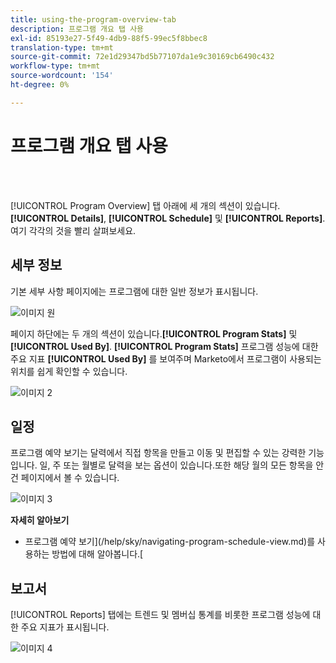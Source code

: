 ```yaml
---
title: using-the-program-overview-tab
description: 프로그램 개요 탭 사용
exl-id: 85193e27-5f49-4db9-88f5-99ec5f8bbec8
translation-type: tm+mt
source-git-commit: 72e1d29347bd5b77107da1e9c30169cb6490c432
workflow-type: tm+mt
source-wordcount: '154'
ht-degree: 0%

---
```


# 프로그램 개요 탭 사용

<br> 

[!UICONTROL Program Overview] 탭 아래에 세 개의 섹션이 있습니다.**[!UICONTROL Details]**, **[!UICONTROL Schedule]** 및 **[!UICONTROL Reports]**. 여기 각각의 것을 빨리 살펴보세요.

## 세부 정보

기본 세부 사항 페이지에는 프로그램에 대한 일반 정보가 표시됩니다.

![이미지 원](/help/sky/assets/programs/using-the-program-overview-tab/using-the-program-overview-tab-1.png)

페이지 하단에는 두 개의 섹션이 있습니다.**[!UICONTROL Program Stats]** 및 **[!UICONTROL Used By]**. **[!UICONTROL Program Stats]** 프로그램 성능에 대한 주요 지표 **[!UICONTROL Used By]** 를 보여주며 Marketo에서 프로그램이 사용되는 위치를 쉽게 확인할 수 있습니다.

![이미지 2](/help/sky/assets/programs/using-the-program-overview-tab/using-the-program-overview-tab-2.png)

## 일정

프로그램 예약 보기는 달력에서 직접 항목을 만들고 이동 및 편집할 수 있는 강력한 기능입니다. 일, 주 또는 월별로 달력을 보는 옵션이 있습니다.또한 해당 월의 모든 항목을 안건 페이지에서 볼 수 있습니다.

![이미지 3](/help/sky/assets/programs/using-the-program-overview-tab/using-the-program-overview-tab-3.png)

**자세히 알아보기**

* 프로그램 예약 보기](/help/sky/navigating-program-schedule-view.md)를 사용하는 방법에 대해 알아봅니다.[

## 보고서

[!UICONTROL Reports] 탭에는 트렌드 및 멤버십 통계를 비롯한 프로그램 성능에 대한 주요 지표가 표시됩니다.

![이미지 4](/help/sky/assets/programs/using-the-program-overview-tab/using-the-program-overview-tab-4.png)
